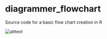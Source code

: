 # diagrammer_flowchart
Source code for a basic flow chart creation in R

![alttext](https://fhwnspeicher.blob.core.windows.net/eins/flowchart.png)
